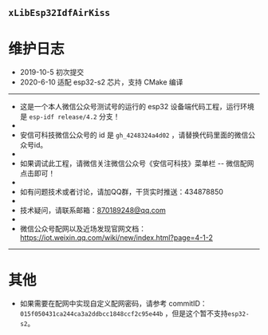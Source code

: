 
## `xLibEsp32IdfAirKiss`

# 维护日志

- 2019-10-5 初次提交
- 2020-6-10 适配 esp32-s2 芯片，支持 CMake 编译

----------


 - 这是一个本人微信公众号测试号的运行的 esp32 设备端代码工程，运行环境是 `esp-idf release/4.2` 分支！
 - 
 - 安信可科技微信公众号的 id 是 `gh_4248324a4d02` ，请替换代码里面的微信公众号id。
 - 
 - 如果调试此工程，请微信关注微信公众号《安信可科技》菜单栏 --  微信配网 点击即可！
 - 
 - 如有问题技术或者讨论，请加QQ群，干货实时推送：434878850
 - 
 - 技术疑问，请联系邮箱：870189248@qq.com
 -
 - 微信公众号配网以及近场发现官网文档：https://iot.weixin.qq.com/wiki/new/index.html?page=4-1-2


----------

# 其他

- 如果需要在配网中实现自定义配网密码，请参考 commitID：`015f050431ca244ca3a2ddbcc1848ccf2c95e44b` ，但是这个暂不支持`esp32-s2`。